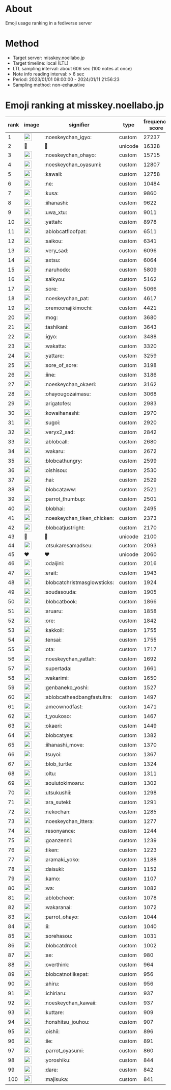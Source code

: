 # About
Emoji usage ranking in a fediverse server

# Method
- Target server: misskey.noellabo.jp
- Target timeline: local (LTL)
- LTL sampling interval: about 606 sec (100 notes at once)
- Note info reading interval: > 6 sec
- Period: 2023/01/01 08:00:00 - 2024/01/11 21:56:23 
- Sampling method: non-exhaustive

# Emoji ranking at misskey.noellabo.jp

|rank|image|signifier|type|frequency score|
|----|----|----|----|----|
|1|<img height="24" src="https://misskey.noellabo.jp/emoji/noeskeychan_igyo.webp">|:noeskeychan_igyo:|custom|27237|
|2|🎉|🎉|unicode|16328|
|3|<img height="24" src="https://misskey.noellabo.jp/emoji/noeskeychan_ohayo.webp">|:noeskeychan_ohayo:|custom|15715|
|4|<img height="24" src="https://misskey.noellabo.jp/emoji/noeskeychan_oyasumi.webp">|:noeskeychan_oyasumi:|custom|12807|
|5|<img height="24" src="https://misskey.noellabo.jp/emoji/kawaii.webp">|:kawaii:|custom|12758|
|6|<img height="24" src="https://misskey.noellabo.jp/emoji/ne.webp">|:ne:|custom|10484|
|7|<img height="24" src="https://misskey.noellabo.jp/emoji/kusa.webp">|:kusa:|custom|9860|
|8|<img height="24" src="https://misskey.noellabo.jp/emoji/iihanashi.webp">|:iihanashi:|custom|9622|
|9|<img height="24" src="https://misskey.noellabo.jp/emoji/uwa_xtu.webp">|:uwa_xtu:|custom|9011|
|10|<img height="24" src="https://misskey.noellabo.jp/emoji/yattah.webp">|:yattah:|custom|8978|
|11|<img height="24" src="https://misskey.noellabo.jp/emoji/ablobcatfloofpat.webp">|:ablobcatfloofpat:|custom|6511|
|12|<img height="24" src="https://misskey.noellabo.jp/emoji/saikou.webp">|:saikou:|custom|6341|
|13|<img height="24" src="https://misskey.noellabo.jp/emoji/very_sad.webp">|:very_sad:|custom|6096|
|14|<img height="24" src="https://misskey.noellabo.jp/emoji/axtsu.webp">|:axtsu:|custom|6064|
|15|<img height="24" src="https://misskey.noellabo.jp/emoji/naruhodo.webp">|:naruhodo:|custom|5809|
|16|<img height="24" src="https://misskey.noellabo.jp/emoji/saikyou.webp">|:saikyou:|custom|5162|
|17|<img height="24" src="https://misskey.noellabo.jp/emoji/sore.webp">|:sore:|custom|5066|
|18|<img height="24" src="https://misskey.noellabo.jp/emoji/noeskeychan_pat.webp">|:noeskeychan_pat:|custom|4617|
|19|<img height="24" src="https://misskey.noellabo.jp/emoji/oremoonajikimochi.webp">|:oremoonajikimochi:|custom|4421|
|20|<img height="24" src="https://misskey.noellabo.jp/emoji/mog.webp">|:mog:|custom|3680|
|21|<img height="24" src="https://misskey.noellabo.jp/emoji/tashikani.webp">|:tashikani:|custom|3643|
|22|<img height="24" src="https://misskey.noellabo.jp/emoji/igyo.webp">|:igyo:|custom|3488|
|23|<img height="24" src="https://misskey.noellabo.jp/emoji/wakatta.webp">|:wakatta:|custom|3320|
|24|<img height="24" src="https://misskey.noellabo.jp/emoji/yattare.webp">|:yattare:|custom|3259|
|25|<img height="24" src="https://misskey.noellabo.jp/emoji/sore_of_sore.webp">|:sore_of_sore:|custom|3198|
|26|<img height="24" src="https://misskey.noellabo.jp/emoji/iine.webp">|:iine:|custom|3186|
|27|<img height="24" src="https://misskey.noellabo.jp/emoji/noeskeychan_okaeri.webp">|:noeskeychan_okaeri:|custom|3162|
|28|<img height="24" src="https://misskey.noellabo.jp/emoji/ohayougozaimasu.webp">|:ohayougozaimasu:|custom|3068|
|29|<img height="24" src="https://misskey.noellabo.jp/emoji/arigatofes.webp">|:arigatofes:|custom|2983|
|30|<img height="24" src="https://misskey.noellabo.jp/emoji/kowaihanashi.webp">|:kowaihanashi:|custom|2970|
|31|<img height="24" src="https://misskey.noellabo.jp/emoji/sugoi.webp">|:sugoi:|custom|2920|
|32|<img height="24" src="https://misskey.noellabo.jp/emoji/veryx2_sad.webp">|:veryx2_sad:|custom|2842|
|33|<img height="24" src="https://misskey.noellabo.jp/emoji/ablobcall.webp">|:ablobcall:|custom|2680|
|34|<img height="24" src="https://misskey.noellabo.jp/emoji/wakaru.webp">|:wakaru:|custom|2672|
|35|<img height="24" src="https://misskey.noellabo.jp/emoji/blobcathungry.webp">|:blobcathungry:|custom|2599|
|36|<img height="24" src="https://misskey.noellabo.jp/emoji/oishisou.webp">|:oishisou:|custom|2530|
|37|<img height="24" src="https://misskey.noellabo.jp/emoji/hai.webp">|:hai:|custom|2529|
|38|<img height="24" src="https://misskey.noellabo.jp/emoji/blobcataww.webp">|:blobcataww:|custom|2521|
|39|<img height="24" src="https://misskey.noellabo.jp/emoji/parrot_thumbup.webp">|:parrot_thumbup:|custom|2501|
|40|<img height="24" src="https://misskey.noellabo.jp/emoji/blobhai.webp">|:blobhai:|custom|2495|
|41|<img height="24" src="https://misskey.noellabo.jp/emoji/noeskeychan_tiken_chicken.webp">|:noeskeychan_tiken_chicken:|custom|2373|
|42|<img height="24" src="https://misskey.noellabo.jp/emoji/blobcatjustright.webp">|:blobcatjustright:|custom|2170|
|43|🍗|🍗|unicode|2100|
|44|<img height="24" src="https://misskey.noellabo.jp/emoji/otsukaresamadseu.webp">|:otsukaresamadseu:|custom|2093|
|45|❤|❤|unicode|2060|
|46|<img height="24" src="https://misskey.noellabo.jp/emoji/odaijini.webp">|:odaijini:|custom|2016|
|47|<img height="24" src="https://misskey.noellabo.jp/emoji/erait.webp">|:erait:|custom|1943|
|48|<img height="24" src="https://misskey.noellabo.jp/emoji/blobcatchristmasglowsticks.webp">|:blobcatchristmasglowsticks:|custom|1924|
|49|<img height="24" src="https://misskey.noellabo.jp/emoji/soudasouda.webp">|:soudasouda:|custom|1905|
|50|<img height="24" src="https://misskey.noellabo.jp/emoji/blobcatbook.webp">|:blobcatbook:|custom|1866|
|51|<img height="24" src="https://misskey.noellabo.jp/emoji/aruaru.webp">|:aruaru:|custom|1858|
|52|<img height="24" src="https://misskey.noellabo.jp/emoji/ore.webp">|:ore:|custom|1842|
|53|<img height="24" src="https://misskey.noellabo.jp/emoji/kakkoii.webp">|:kakkoii:|custom|1755|
|54|<img height="24" src="https://misskey.noellabo.jp/emoji/tensai.webp">|:tensai:|custom|1755|
|55|<img height="24" src="https://misskey.noellabo.jp/emoji/ota.webp">|:ota:|custom|1717|
|56|<img height="24" src="https://misskey.noellabo.jp/emoji/noeskeychan_yattah.webp">|:noeskeychan_yattah:|custom|1692|
|57|<img height="24" src="https://misskey.noellabo.jp/emoji/supertada.webp">|:supertada:|custom|1661|
|58|<img height="24" src="https://misskey.noellabo.jp/emoji/wakarimi.webp">|:wakarimi:|custom|1650|
|59|<img height="24" src="https://misskey.noellabo.jp/emoji/genbaneko_yoshi.webp">|:genbaneko_yoshi:|custom|1527|
|60|<img height="24" src="https://misskey.noellabo.jp/emoji/ablobcatheadbangfastultra.webp">|:ablobcatheadbangfastultra:|custom|1497|
|61|<img height="24" src="https://misskey.noellabo.jp/emoji/ameownodfast.webp">|:ameownodfast:|custom|1471|
|62|<img height="24" src="https://misskey.noellabo.jp/emoji/t_youkoso.webp">|:t_youkoso:|custom|1467|
|63|<img height="24" src="https://misskey.noellabo.jp/emoji/okaeri.webp">|:okaeri:|custom|1449|
|64|<img height="24" src="https://misskey.noellabo.jp/emoji/blobcatyes.webp">|:blobcatyes:|custom|1382|
|65|<img height="24" src="https://misskey.noellabo.jp/emoji/iihanashi_move.webp">|:iihanashi_move:|custom|1370|
|66|<img height="24" src="https://misskey.noellabo.jp/emoji/tsuyoi.webp">|:tsuyoi:|custom|1367|
|67|<img height="24" src="https://misskey.noellabo.jp/emoji/blob_turtle.webp">|:blob_turtle:|custom|1324|
|68|<img height="24" src="https://misskey.noellabo.jp/emoji/oltu.webp">|:oltu:|custom|1311|
|69|<img height="24" src="https://misskey.noellabo.jp/emoji/souiutokimoaru.webp">|:souiutokimoaru:|custom|1302|
|70|<img height="24" src="https://misskey.noellabo.jp/emoji/utsukushii.webp">|:utsukushii:|custom|1298|
|71|<img height="24" src="https://misskey.noellabo.jp/emoji/ara_suteki.webp">|:ara_suteki:|custom|1291|
|72|<img height="24" src="https://misskey.noellabo.jp/emoji/nekochan.webp">|:nekochan:|custom|1285|
|73|<img height="24" src="https://misskey.noellabo.jp/emoji/noeskeychan_ittera.webp">|:noeskeychan_ittera:|custom|1277|
|74|<img height="24" src="https://misskey.noellabo.jp/emoji/resonyance.webp">|:resonyance:|custom|1244|
|75|<img height="24" src="https://misskey.noellabo.jp/emoji/goanzenni.webp">|:goanzenni:|custom|1239|
|76|<img height="24" src="https://misskey.noellabo.jp/emoji/tiken.webp">|:tiken:|custom|1223|
|77|<img height="24" src="https://misskey.noellabo.jp/emoji/aramaki_yoko.webp">|:aramaki_yoko:|custom|1188|
|78|<img height="24" src="https://misskey.noellabo.jp/emoji/daisuki.webp">|:daisuki:|custom|1152|
|79|<img height="24" src="https://misskey.noellabo.jp/emoji/kamo.webp">|:kamo:|custom|1107|
|80|<img height="24" src="https://misskey.noellabo.jp/emoji/wa.webp">|:wa:|custom|1082|
|81|<img height="24" src="https://misskey.noellabo.jp/emoji/ablobcheer.webp">|:ablobcheer:|custom|1078|
|82|<img height="24" src="https://misskey.noellabo.jp/emoji/wakaranai.webp">|:wakaranai:|custom|1072|
|83|<img height="24" src="https://misskey.noellabo.jp/emoji/parrot_ohayo.webp">|:parrot_ohayo:|custom|1044|
|84|<img height="24" src="https://misskey.noellabo.jp/emoji/ii.webp">|:ii:|custom|1040|
|85|<img height="24" src="https://misskey.noellabo.jp/emoji/sorehasou.webp">|:sorehasou:|custom|1031|
|86|<img height="24" src="https://misskey.noellabo.jp/emoji/blobcatdrool.webp">|:blobcatdrool:|custom|1002|
|87|<img height="24" src="https://misskey.noellabo.jp/emoji/ae.webp">|:ae:|custom|980|
|88|<img height="24" src="https://misskey.noellabo.jp/emoji/overthink.webp">|:overthink:|custom|964|
|89|<img height="24" src="https://misskey.noellabo.jp/emoji/blobcatnotlikepat.webp">|:blobcatnotlikepat:|custom|956|
|90|<img height="24" src="https://misskey.noellabo.jp/emoji/ahiru.webp">|:ahiru:|custom|956|
|91|<img height="24" src="https://misskey.noellabo.jp/emoji/ichiriaru.webp">|:ichiriaru:|custom|937|
|92|<img height="24" src="https://misskey.noellabo.jp/emoji/noeskeychan_kawaii.webp">|:noeskeychan_kawaii:|custom|937|
|93|<img height="24" src="https://misskey.noellabo.jp/emoji/kuttare.webp">|:kuttare:|custom|909|
|94|<img height="24" src="https://misskey.noellabo.jp/emoji/honshitsu_jouhou.webp">|:honshitsu_jouhou:|custom|907|
|95|<img height="24" src="https://misskey.noellabo.jp/emoji/oishii.webp">|:oishii:|custom|896|
|96|<img height="24" src="https://misskey.noellabo.jp/emoji/iie.webp">|:iie:|custom|891|
|97|<img height="24" src="https://misskey.noellabo.jp/emoji/parrot_oyasumi.webp">|:parrot_oyasumi:|custom|860|
|98|<img height="24" src="https://misskey.noellabo.jp/emoji/yoroshiku.webp">|:yoroshiku:|custom|844|
|99|<img height="24" src="https://misskey.noellabo.jp/emoji/dare.webp">|:dare:|custom|842|
|100|<img height="24" src="https://misskey.noellabo.jp/emoji/majisuka.webp">|:majisuka:|custom|841|

